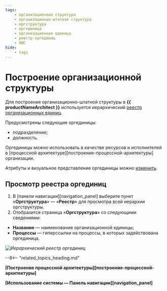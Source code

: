 ```yaml
---
tags:
    - организационная структура
    - организационно-штатная структура
    - оргструктура
    - оргединица
    - организационная единица
    - реестр оргединиц
    - ОШС
hide:
    - tags
---
```


# Построение организационной структуры

Для построения организационно-штатной структуры в **{{ productNameArchitect }}** используется иерархический [реестр организационных единиц](#просмотр-реестра-оргединиц).

Предусмотрены следующие оргединицы:

* подразделение;
* должность.

Оргединицы можно использовать в качестве ресурсов и исполнителей в [процессной архитектуре][построение-процессной-архитектуры] организации.

Атрибуты и визуальное представление оргединицы можно [изменить](configuring_organizational_unit_form_and_attributes.md).

## Просмотр реестра оргединиц

1. В [панели навигации][navigation_panel] выберите пункт «**Оргструктура**» — «**Реестр**» для просмотра всей иерархии оргструктуры.
2. Отобразится страница «**Оргструктура**» со следующими сведениями:

* **Название** — наименование организационной единицы;
* **Процессы** — гиперссылки на процессы, в которых задействована оргединица.

*![Иерархический реестр оргединиц](organizational_structure_modeling_registry.png)*

--8<-- "related_topics_heading.md"

**[Построение процессной архитектуры][построение-процессной-архитектуры]**

**[Использование системы — Панель навигации][navigation_panel]**
